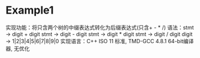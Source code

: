 ﻿# Example1

实现功能：将只含两个树的中缀表达式转化为后缀表达式(只含+ - * /)
语法：stmt -> digit + digit
      stmt -> digit - digit
      stmt -> digit * digit
      stmt -> digit / digit
      digit -> 1|2|3|4|5|6|7|8|9|0
实现语言：C++ ISO 11 标准, TMD-GCC 4.8.1 64-bit编译器, 无优化